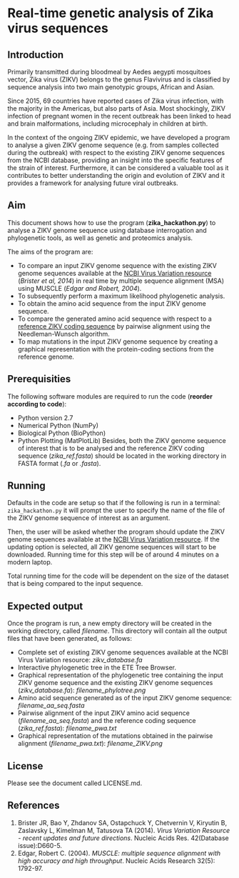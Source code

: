 # Real-time genetic analysis of Zika virus sequences

## Introduction
Primarily transmitted during bloodmeal by Aedes aegypti mosquitoes vector, Zika virus (ZIKV) belongs to the genus Flavivirus and is classified by sequence analysis into two main genotypic groups, African and Asian. 

Since 2015, 69 countries have reported cases of Zika virus infection, with the majority in the Americas, but also parts of Asia. Most shockingly, ZIKV infection of pregnant women in the recent outbreak has been linked to head and brain malformations, including microcephaly in children at birth.

In the context of the ongoing ZIKV epidemic, we have developed a program to analyse a given ZIKV genome sequence (e.g. from samples collected during the outbreak) with respect to the existing ZIKV genome sequences from the NCBI database, providing an insight into the specific features of the strain of interest. Furthermore, it can be considered a valuable tool as it contributes to better understanding the origin and evolution of ZIKV and it provides a framework for analysing future viral outbreaks. 


## Aim
This document shows how to use the program (**zika_hackathon.py**) to analyse a ZIKV genome sequence using database interrogation and phylogenetic tools, as well as genetic and proteomics analysis.

The aims of the program are:
- To compare an input ZIKV genome sequence with the existing ZIKV genome sequences available at the [NCBI Virus Variation resource](https://www.ncbi.nlm.nih.gov/genome/viruses/variation/Zika/) (*Brister et al, 2014*) in real time by multiple sequence alignment (MSA) using MUSCLE (*Edgar and Robert, 2004*).
- To subsequently perform a maximum likelihood phylogenetic analysis.
- To obtain the amino acid sequence from the input ZIKV genome sequence.
- To compare the generated amino acid sequence with respect to a [reference ZIKV coding sequence]( https://www.ncbi.nlm.nih.gov/nuccore/226377833?report=graph&tracks=[key:sequence_track,name:Sequence,display_name:Sequence,id:STD1,category:Sequence,annots:Sequence,ShowLabel:false,shown:true,order:1][key:gene_model_track,name:Genes,display_name:Genes,id:STD3,category:Genes,annots:Unnamed,Options:ShowAll,SNPs:true,CDSProductFeats:true,ShowLabelsForAllFeatures:true,NtRuler:true,AaRuler:false,HighlightMode:2,shown:true,order:3][key:feature_track,name:Other%20features---3%27UTR,display_name:3%27UTR%20Features,id:STD4,subkey:3%27UTR,category:Features,subcategory:3%27UTR%20Features,annots:Unnamed,Layout:Adaptive,LinkedFeat:Packed,shown:true,order:4][key:feature_track,name:Other%20features---5%27UTR,display_name:5%27UTR%20Features,id:STD5,subkey:5%27UTR,category:Features,subcategory:5%27UTR%20Features,annots:Unnamed,Layout:Adaptive,LinkedFeat:Packed,shown:true,order:5]&appname=ncbientreznuccore&assm_context=GCF_000882815.1&color=0&label=0&decor=0&spacing=0&v=1:10794&c=C0C0C0&gflip=false&select=null&slim=0) by pairwise alignment using the Needleman-Wunsch algorithm.
- To map mutations in the input ZIKV genome sequence by creating a graphical representation with the protein-coding sections from the reference genome.

## Prerequisities
The following software modules are required to run the code (**reorder according to code**):
- Python version 2.7
- Numerical Python (NumPy)
- Biological Python (BioPython) 
- Python Plotting (MatPlotLib)
Besides, both the ZIKV genome sequence of interest that is to be analysed and the reference ZIKV coding sequence (*zika_ref.fasta*) should be located in the working directory in FASTA format (*.fa* or *.fasta*).


## Running
Defaults in the code are setup so that if the following is run in a terminal:
`zika_hackathon.py` it will prompt the user to specify the name of the file of the ZIKV genome sequence of interest as an argument.

Then, the user will be asked whether the program should update the ZIKV genome sequences available at the [NCBI Virus Variation resource](https://www.ncbi.nlm.nih.gov/genome/viruses/variation/Zika/). If the updating option is selected, all ZIKV genome sequences will start to be downloaded. Running time for this step will be of around 4 minutes on a modern laptop.

Total running time for the code will be dependent on the size of the dataset that is being compared to the input sequence.

## Expected output
Once the program is run, a new empty directory will be created in the working directory, called *filename*. This directory will contain all the output files that have been generated, as follows:
- Complete set of existing ZIKV genome sequences available at the NCBI Virus Variation resource: *zikv_database.fa*
- Interactive phylogenetic tree in the ETE Tree Browser. 
- Graphical representation of the phylogenetic tree containing the input ZIKV genome sequence and the existing ZIKV genome sequences (*zikv_database.fa*): *filename_phylotree.png*
- Amino acid sequence generated as of the input ZIKV genome sequence: *filename_aa_seq.fasta*
- Pairwise alignment of the input ZIKV amino acid sequence (*filename_aa_seq.fasta*) and the reference coding sequence (*zika_ref.fasta*): *filename_pwa.txt*
- Graphical representation of the mutations obtained in the pairwise alignment (*filename_pwa.txt*): *filename_ZIKV.png*


## License
Please see the document called LICENSE.md.


## References
1. Brister JR, Bao Y, Zhdanov SA, Ostapchuck Y, Chetvernin V, Kiryutin B, Zaslavsky L, Kimelman M, Tatusova TA (2014). *Virus Variation Resource - recent updates and future directions*. Nucleic Acids Res. 42(Database issue):D660-5.
2. Edgar, Robert C. (2004). *MUSCLE: multiple sequence alignment with high accuracy and high throughput*. Nucleic Acids Research 32(5): 1792-97.

